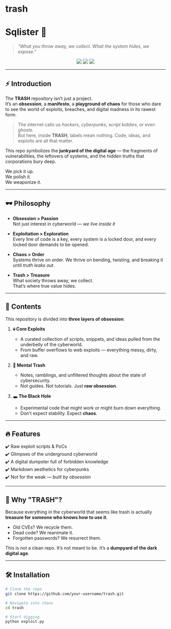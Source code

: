 # trash
# Sqlister 💉 
> *"What you throw away, we collect. What the system hides, we expose."*  

<p align="center">
  <img src="https://img.shields.io/badge/status-underground-black?style=for-the-badge&logo=matrix&logoColor=green">
  <img src="https://img.shields.io/badge/built_with-obsession-red?style=for-the-badge&logo=hackthebox&logoColor=white">
  <img src="https://img.shields.io/badge/purpose-exploit%20the%20cyberworld-green?style=for-the-badge&logo=ghostery&logoColor=white">
</p>  

---

## ⚡ Introduction  
 
The **TRASH** repository isn’t just a project.  
It’s an **obsession**, a **manifesto**, a **playground of chaos** for those who dare to see the world of exploits, breaches, and digital madness in its rawest form.  

> The internet calls us *hackers*, *cyberpunks*, *script kiddies*, or even *ghosts*.  
> But here, inside **TRASH**, labels mean nothing. Code, ideas, and exploits are all that matter.  

This repo symbolizes the **junkyard of the digital age** — the fragments of vulnerabilities, the leftovers of systems, and the hidden truths that corporations bury deep.  

We pick it up.  
We polish it.  
We weaponize it.  

---

## 🕶️ Philosophy  

- **Obsession > Passion**  
  Not just interest in cyberworld — *we live inside it*

- **Exploitation > Exploration**  
  Every line of code is a key, every system is a locked door, and every locked door demands to be opened.  

- **Chaos > Order**  
  Systems thrive on order. We thrive on bending, twisting, and breaking it until *truth leaks out*.  

- **Trash > Treasure**  
  What society throws away, we collect.  
  That’s where true value hides.  

---

## 📂 Contents  

This repository is divided into **three layers of obsession**:  

1. **💀 Core Exploits**  
   - A curated collection of scripts, snippets, and ideas pulled from the underbelly of the cyberworld.  
   - From buffer overflows to web exploits — everything messy, dirty, and raw.  

2. **🧠 Mental Trash**  
   - Notes, ramblings, and unfiltered thoughts about the state of cybersecurity.  
   - Not guides. Not tutorials. Just **raw obsession**.  

3. **🕳️ The Black Hole**  
   - Experimental code that might work or might burn down everything.  
   - Don’t expect stability. Expect **chaos**.  

---
 
## 🔥 Features  

✔️ Raw exploit scripts & PoCs  
✔️ Glimpses of the underground cyberworld  
✔️ A digital dumpster full of forbidden knowledge  
✔️ Markdown aesthetics for cyberpunks  
✔️ Not for the weak — *built by obsession*  

---

## 🧩 Why "TRASH"?  

Because everything in the cyberworld that seems like trash is actually **treasure for someone who knows how to use it**.  

- Old CVEs? We recycle them.  
- Dead code? We reanimate it.  
- Forgotten passwords? We resurrect them.  

This is not a clean repo. It’s not meant to be. It’s a **dumpyard of the dark digital age**.  

---

## 🛠️ Installation  

```bash
# Clone the repo
git clone https://github.com/your-username/trash.git

# Navigate into chaos
cd trash

# Start digging
python exploit.py

